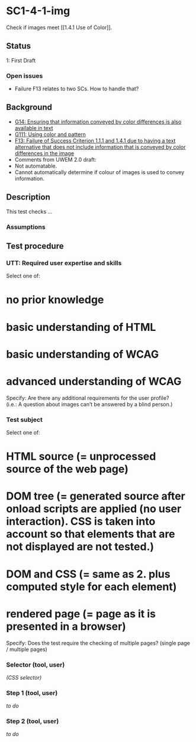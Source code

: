 
# SC1-4-1-img 

Check if images meet [[1.4.1 Use of Color]].


## Status

1: First Draft

### Open issues

- Failure F13 relates to two SCs. How to handle that?


## Background
- [G14: Ensuring that information conveyed by color differences is also available in text](http://www.w3.org/TR/2014/NOTE-WCAG20-TECHS-20140311/G14.html)
- [G111: Using color and pattern](http://www.w3.org/TR/2014/NOTE-WCAG20-TECHS-20140311/G111.html)
- [F13: Failure of Success Criterion 1.1.1 and 1.4.1 due to having a text alternative that does not include information that is conveyed by color differences in the image](http://www.w3.org/TR/2014/NOTE-WCAG20-TECHS-20140311/F13.html)
- Comments from UWEM 2.0 draft:
- Not automatable.
- Cannot automatically determine if colour of images is used to convey information.


## Description
This test checks …

### Assumptions


## Test procedure


### UTT: Required user expertise and skills

Select one of:

# no prior knowledge
# basic understanding of HTML
# basic understanding of WCAG
# advanced understanding of WCAG

Specify: Are there any additional requirements for the user profile?<br />(i.e.: A question about images can’t be answered by a blind person.)

### Test subject

Select one of:

# HTML source (= unprocessed source of the web page)
# DOM tree (= generated source after onload scripts are applied (no user interaction). CSS is taken into account so that elements that are not displayed are not tested.)
# DOM and CSS (= same as 2. plus computed style for each element)
# rendered page (= page as it is presented in a browser)

Specify: Does the test require the checking of multiple pages? (single page / multiple pages)

### Selector (tool, user)

*(CSS selector)*

### Step 1 (tool, user)
*to do*

### Step 2 (tool, user)
*to do*
